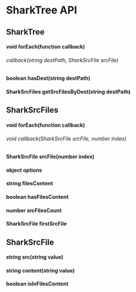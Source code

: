 SharkTree API
==========
## SharkTree

#### void forEach(function callback)
###### callback(string destPath, SharkSrcFile srcFile)

#### boolean hasDest(string destPath)
#### SharkSrcFiles getSrcFilesByDest(string destPath)


## SharkSrcFiles
#### void forEach(function callback)
###### void callback(SharkSrcFile srcFile, number index)
#### SharkSrcFile srcFile(number index)
#### object options
#### string filesContent
#### boolean hasFilesContent
#### number srcFilesCount
#### SharkSrcFile firstSrcFile

## SharkSrcFile
#### string src(string value)
#### string content(string value)
#### boolean isInFilesContent
